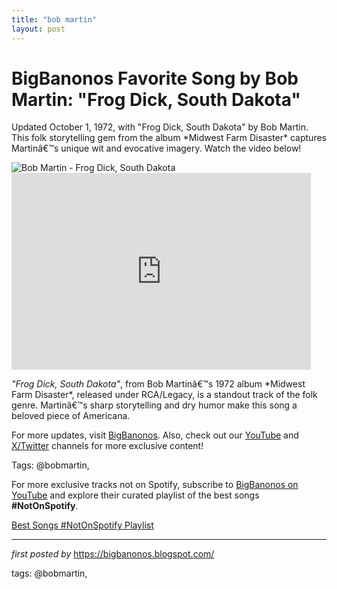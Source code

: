 ```yaml
---
title: "bob martin"
layout: post
---
```

<!-- Title of the Post -->
<h1 >BigBanonos Favorite Song by Bob Martin: "Frog Dick, South Dakota"</h1> <!-- Introductory Text -->
<p >Updated October 1, 1972, with "Frog Dick, South Dakota" by Bob Martin. This folk storytelling gem from the album *Midwest Farm Disaster* captures Martinâ€™s unique wit and evocative imagery. Watch the video below!</p> <!-- Featured Image -->
<div > <img src="https://lastfm.freetls.fastly.net/i/u/ar0/60f1e659bb95466798878467e49e9d46.jpg" alt="Bob Martin - Frog Dick, South Dakota" />
</div> <!-- YouTube Video Embed -->
<div > <iframe allowfullscreen="" frameborder="0" height="315" src="https://www.youtube.com/embed/Ijzd3qRGWls?list=PLtuNtuTatqI27rEpl6sppn5M8ja8x3-Rz" width="95%"></iframe>
</div> <!-- Song Information -->
<div > <p><em>"Frog Dick, South Dakota"</em>, from Bob Martinâ€™s 1972 album *Midwest Farm Disaster*, released under RCA/Legacy, is a standout track of the folk genre. Martinâ€™s sharp storytelling and dry humor make this song a beloved piece of Americana.</p>
</div> <!-- Footer Links -->
<div > <p>For more updates, visit <a href="https://bigbanonos.blogspot.com/" target="_blank">BigBanonos</a>. Also, check out our <a href="https://www.youtube.com/@BigBanonos" target="_blank">YouTube</a> and <a href="https://x.com/bigbanonos" target="_blank">X/Twitter</a> channels for more exclusive content!</p>
</div> <!-- Tags -->
<p >Tags: @bobmartin,</p>


<!--Subscribe and Playlist Links-->
<div>
    <p>For more exclusive tracks not on Spotify, subscribe to <a href="https://www.youtube.com/@BigBanonos" target="_blank">BigBanonos on YouTube</a> and explore their curated playlist of the best songs <strong>#NotOnSpotify</strong>.</p>
    <p><a href="https://www.youtube.com/playlist?list=PLtuNtuTatqI0kFahUCbtbfenC_ET5O_tr" target="_blank">Best Songs #NotOnSpotify Playlist<br /></a></p></div>

<hr />

<p><em>first posted by</em> <a href="https://bigbanonos.blogspot.com/" rel="noopener" target="_new">https://bigbanonos.blogspot.com/</a></p>

<p>tags: @bobmartin,</p>
